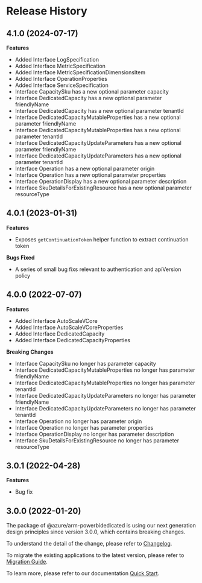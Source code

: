 # Release History
    
## 4.1.0 (2024-07-17)
    
**Features**

  - Added Interface LogSpecification
  - Added Interface MetricSpecification
  - Added Interface MetricSpecificationDimensionsItem
  - Added Interface OperationProperties
  - Added Interface ServiceSpecification
  - Interface CapacitySku has a new optional parameter capacity
  - Interface DedicatedCapacity has a new optional parameter friendlyName
  - Interface DedicatedCapacity has a new optional parameter tenantId
  - Interface DedicatedCapacityMutableProperties has a new optional parameter friendlyName
  - Interface DedicatedCapacityMutableProperties has a new optional parameter tenantId
  - Interface DedicatedCapacityUpdateParameters has a new optional parameter friendlyName
  - Interface DedicatedCapacityUpdateParameters has a new optional parameter tenantId
  - Interface Operation has a new optional parameter origin
  - Interface Operation has a new optional parameter properties
  - Interface OperationDisplay has a new optional parameter description
  - Interface SkuDetailsForExistingResource has a new optional parameter resourceType
    
## 4.0.1 (2023-01-31)

**Features**

  - Exposes `getContinuationToken` helper function to extract continuation token

**Bugs Fixed**

  - A series of small bug fixs relevant to authentication and apiVersion policy

## 4.0.0 (2022-07-07)
    
**Features**

  - Added Interface AutoScaleVCore
  - Added Interface AutoScaleVCoreProperties
  - Added Interface DedicatedCapacity
  - Added Interface DedicatedCapacityProperties

**Breaking Changes**

  - Interface CapacitySku no longer has parameter capacity
  - Interface DedicatedCapacityMutableProperties no longer has parameter friendlyName
  - Interface DedicatedCapacityMutableProperties no longer has parameter tenantId
  - Interface DedicatedCapacityUpdateParameters no longer has parameter friendlyName
  - Interface DedicatedCapacityUpdateParameters no longer has parameter tenantId
  - Interface Operation no longer has parameter origin
  - Interface Operation no longer has parameter properties
  - Interface OperationDisplay no longer has parameter description
  - Interface SkuDetailsForExistingResource no longer has parameter resourceType
    
## 3.0.1 (2022-04-28)

**Features**

  - Bug fix
    
## 3.0.0 (2022-01-20)

The package of @azure/arm-powerbidedicated is using our next generation design principles since version 3.0.0, which contains breaking changes.

To understand the detail of the change, please refer to [Changelog](https://aka.ms/js-track2-changelog).

To migrate the existing applications to the latest version, please refer to [Migration Guide](https://aka.ms/js-track2-migration-guide).

To learn more, please refer to our documentation [Quick Start](https://aka.ms/azsdk/js/mgmt/quickstart).
